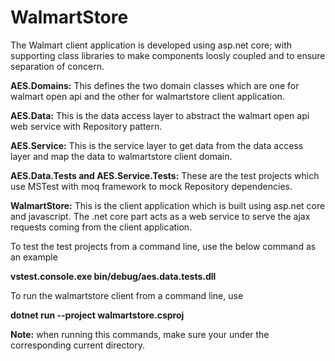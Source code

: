 # WalmartStore


The Walmart client application is developed using asp.net core; with supporting class libraries to make components loosly coupled and to ensure separation of concern.

**AES.Domains:** This defines the two domain classes which are one for walmart open api and the other for walmartstore client application.

**AES.Data:** This is the data access layer to abstract the walmart open api web service with Repository pattern.

**AES.Service:** This is the service layer to get data from the data access layer and map the data to walmartstore client domain.

**AES.Data.Tests and AES.Service.Tests:** These are the test projects which use MSTest with moq framework to mock Repository dependencies.  

**WalmartStore:** This is the client application which is built using asp.net core and javascript. The .net core part acts as a web service to serve the ajax requests coming from the client application.  


To test the test projects from a command line, use the below command as an example

  **vstest.console.exe bin/debug/aes.data.tests.dll**
  
To run the walmartstore client from a command line, use

  **dotnet run --project walmartstore.csproj**

**Note:** when running this commands, make sure your under the corresponding current directory.

